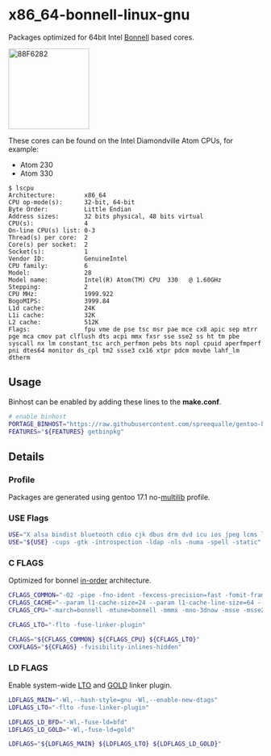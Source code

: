 # x86_64-bonnell-linux-gnu

Packages optimized for 64bit Intel [Bonnell](https://en.wikipedia.org/wiki/Bonnell_(microarchitecture)) based cores.

<img src="https://raw.githubusercontent.com/wiki/spreequalle/gentoo-binhost/images/Atom_N270_diamondville.png" alt="88F6282" width="160" />

These cores can be found on the Intel Diamondville Atom CPUs, for example:

* Atom 230
* Atom 330

```
$ lscpu
Architecture:        x86_64
CPU op-mode(s):      32-bit, 64-bit
Byte Order:          Little Endian
Address sizes:       32 bits physical, 48 bits virtual
CPU(s):              4
On-line CPU(s) list: 0-3
Thread(s) per core:  2
Core(s) per socket:  2
Socket(s):           1
Vendor ID:           GenuineIntel
CPU family:          6
Model:               28
Model name:          Intel(R) Atom(TM) CPU  330   @ 1.60GHz
Stepping:            2
CPU MHz:             1999.922
BogoMIPS:            3999.84
L1d cache:           24K
L1i cache:           32K
L2 cache:            512K
Flags:               fpu vme de pse tsc msr pae mce cx8 apic sep mtrr pge mca cmov pat clflush dts acpi mmx fxsr sse sse2 ss ht tm pbe syscall nx lm constant_tsc arch_perfmon pebs bts nopl cpuid aperfmperf pni dtes64 monitor ds_cpl tm2 ssse3 cx16 xtpr pdcm movbe lahf_lm dtherm
```
## Usage

Binhost can be enabled by adding these lines to the **make.conf**.

```bash
# enable binhost
PORTAGE_BINHOST="https://raw.githubusercontent.com/spreequalle/gentoo-binhost/${CHOST}"
FEATURES="${FEATURES} getbinpkg"
```

## Details

### Profile

Packages are generated using gentoo 17.1 no-[multilib](https://wiki.gentoo.org/wiki/Multilib) profile.

### USE Flags

```bash
USE="X alsa bindist bluetooth cdio cjk dbus drm dvd icu ios jpeg lcms lto lz4 lzma lzo openssl policykit samba sqlite systemd threads truetype upnp upower vdpau xkb zstd"
USE="${USE} -cups -gtk -introspection -ldap -nls -numa -spell -static"
```

### C FLAGS

Optimized for bonnel [in-order](https://en.wikipedia.org/wiki/Out-of-order_execution) architecture.

```bash
CFLAGS_COMMON="-O2 -pipe -fno-ident -fexcess-precision=fast -fomit-frame-pointer"
CFLAGS_CACHE="--param l1-cache-size=24 --param l1-cache-line-size=64 --param l2-cache-size=512"
CFLAGS_CPU="-march=bonnell -mtune=bonnell -mmmx -mno-3dnow -msse -msse2 -msse3 -mssse3 -mno-sse4a -mcx16 -msahf -mmovbe -mno-aes -mno-sha -mno-pclmul -mno-popcnt -mno-abm -mno-lwp -mno-fma -mno-fma4 -mno-xop -mno-bmi -mno-sgx -mno-bmi2 -mno-pconfig -mno-wbnoinvd -mno-tbm -mno-avx -mno-avx2 -mno-sse4.2 -mno-sse4.1 -mno-lzcnt -mno-rtm -mno-hle -mno-rdrnd -mno-f16c -mno-fsgsbase -mno-rdseed -mno-prfchw -mno-adx -mfxsr -mno-xsave -mno-xsaveopt -mno-avx512f -mno-avx512er -mno-avx512cd -mno-avx512pf -mno-prefetchwt1 -mno-clflushopt -mno-xsavec -mno-xsaves -mno-avx512dq -mno-avx512bw -mno-avx512vl -mno-avx512ifma -mno-avx512vbmi -mno-avx5124fmaps -mno-avx5124vnniw -mno-clwb -mno-mwaitx -mno-clzero -mno-pku -mno-rdpid -mno-gfni -mno-shstk -mno-avx512vbmi2 -mno-avx512vnni -mno-vaes -mno-vpclmulqdq -mno-avx512bitalg -mno-movdiri -mno-movdir64b -mno-waitpkg -mno-cldemote -mno-ptwrite ${CFLAGS_CACHE}"

CFLAGS_LTO="-flto -fuse-linker-plugin"

CFLAGS="${CFLAGS_COMMON} ${CFLAGS_CPU} ${CFLAGS_LTO}"
CXXFLAGS="${CFLAGS} -fvisibility-inlines-hidden"
```
### LD FLAGS

Enable system-wide [LTO](https://gcc.gnu.org/wiki/LinkTimeOptimization) and [GOLD](https://en.wikipedia.org/wiki/Gold_(linker)) linker plugin.

```bash
LDFLAGS_MAIN="-Wl,--hash-style=gnu -Wl,--enable-new-dtags"
LDFLAGS_LTO="-flto -fuse-linker-plugin"

LDFLAGS_LD_BFD="-Wl,-fuse-ld=bfd"
LDFLAGS_LD_GOLD="-Wl,-fuse-ld=gold"

LDFLAGS="${LDFLAGS_MAIN} ${LDFLAGS_LTO} ${LDFLAGS_LD_GOLD}"
```

